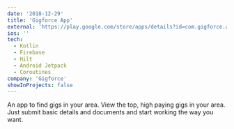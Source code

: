 ```yaml
---
date: '2018-12-29'
title: 'Gigforce App'
external: 'https://play.google.com/store/apps/details?id=com.gigforce.app&hl=en_US'
ios: ''
tech:
  - Kotlin
  - Firebase
  - Hilt
  - Android Jetpack
  - Coroutines
company: 'Gigforce'
showInProjects: false
---
```


An app to find gigs in your area. View the top, high paying gigs in your area. Just submit basic details and documents and start working the way you want.
